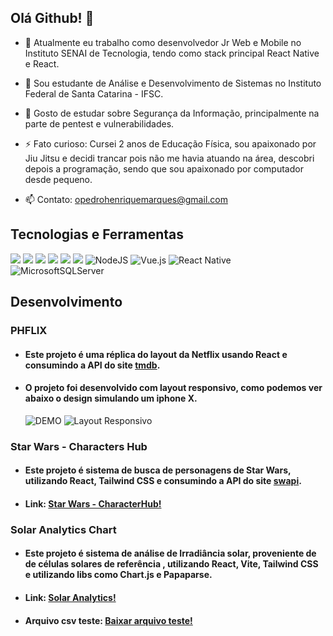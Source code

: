 ## Olá Github! 👋


- 🔭 Atualmente eu trabalho como desenvolvedor Jr Web e Mobile no Instituto SENAI de Tecnologia, tendo como stack principal React Native e React.
- 🌱 Sou estudante de Análise e Desenvolvimento de Sistemas no Instituto Federal de Santa Catarina - IFSC.
- 🤔 Gosto de estudar sobre Segurança da Informação, principalmente na parte de pentest e vulnerabilidades.

- ⚡ Fato curioso: Cursei 2 anos de Educação Física, sou apaixonado por Jiu Jitsu e decidi trancar pois não me havia atuando na área, descobri depois a programação, sendo que sou apaixonado por computador desde pequeno.



- 📫 Contato: opedrohenriquemarques@gmail.com


## Tecnologias e Ferramentas
![](https://img.shields.io/badge/OS-Linux-informational?style=flat&logo=ubuntu&logoColor=white&color=92b662)
![](https://img.shields.io/badge/Editor-Visual%20Studio%20Code-informational?style=flat&logo=visualstudiocode&logoColor=white&color=057dca)
![](https://img.shields.io/badge/Code-JavaScript-informational?style=flat&logo=javascript&logoColor=white&color=efd81d)
![](https://img.shields.io/badge/Tools-React-informational?style=flat&logo=react&logoColor=white&color=5ed3f3)
![](https://img.shields.io/badge/Tools-Docker-informational?style=flat&logo=docker&logoColor=white&color=2391e7)
![](https://img.shields.io/badge/Code-PHP-informational?style=flat&logo=PHP&logoColor=white&color=838dba)
![NodeJS](https://img.shields.io/badge/node.js-6DA55F?style=flate&logo=node.js&logoColor=white)
![Vue.js](https://img.shields.io/badge/vuejs-%2335495e.svg?style=flat&logo=vuedotjs&logoColor=%234FC08D)
![React Native](https://img.shields.io/badge/react_native-%2320232a.svg?style=flat&logo=react&logoColor=%2361DAFB)
![MicrosoftSQLServer](https://img.shields.io/badge/Microsoft%20SQL%20Sever-CC2927?style=flat&logo=microsoft%20sql%20server&logoColor=white)



<a name="Desenvolvimento"></a>
## Desenvolvimento

<a name="phflix"></a>
   ### PHFLIX
   - #### Este projeto é uma réplica do layout da Netflix usando React e consumindo a API do site <a href="https://www.themoviedb.org/?language=pt-BR"> tmdb</a>.   
   - #### O projeto foi desenvolvido com layout responsivo, como podemos ver abaixo o design simulando um iphone X.
     ![DEMO](https://media.giphy.com/media/OZQ05WtQs6TE9IfETF/giphy-downsized-large.gif)
     ![Layout Responsivo](https://media.giphy.com/media/KjeDPTs0yUNpaI1prb/giphy.gif)
   

<a name="Star Wars"></a>
   ### Star Wars - Characters Hub
   - #### Este projeto é sistema de busca de personagens de Star Wars, utilizando React, Tailwind CSS e consumindo a API do site <a href="https://swapi.dev" target="_blank"> swapi</a>.  
   - #### Link:  <a href="https://pdr0hm.github.io/starwars/" target="_blank"> Star Wars - CharacterHub!</a>


<a name="Solar Analytic Chart"></a>
   ### Solar Analytics Chart
   - #### Este projeto é sistema de análise de Irradiância solar, proveniente de de células solares de referência , utilizando React, Vite, Tailwind CSS e utilizando libs como Chart.js e Papaparse</a>.  
   - #### Link:  <a href="https://solar-analysis.onrender.com/" target="_blank"> Solar Analytics!</a>
   - #### Arquivo csv teste:  <a href="https://file.io/7LWmnp9DtjQF" target="_blank"> Baixar arquivo teste!</a>

